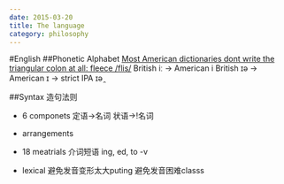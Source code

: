 ```yaml
---
date: 2015-03-20
title: The language
category: philosophy
---
```



#English
##Phonetic Alphabet
[Most American dictionaries dont write the triangular colon at all: fleece /flis/](http://teflpedia.com/IPA_phoneme_/i%CB%90/)
British iː -> American i
British ɪə -> American ɪ -> strict IPA ɪə ̯ 

##Syntax
造句法则
* 6 componets
定语->名词
状语->!名词

* arrangements

* 18 meatrials
介词短语
ing, ed, to -v

* lexical
避免发音变形太大puting
避免发音困难classs
